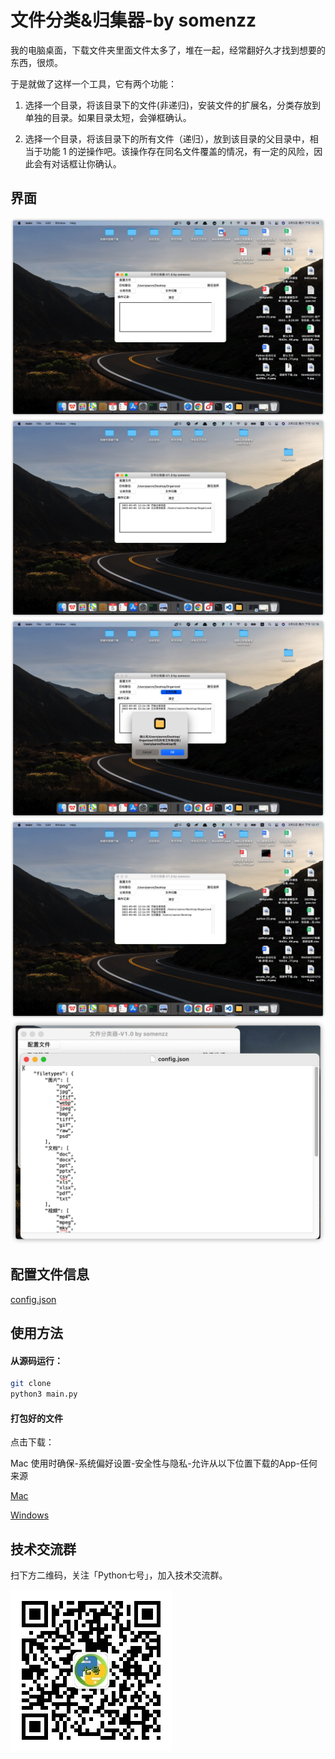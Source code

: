 # 文件分类&归集器-by somenzz

我的电脑桌面，下载文件夹里面文件太多了，堆在一起，经常翻好久才找到想要的东西，很烦。

于是就做了这样一个工具，它有两个功能：

1. 选择一个目录，将该目录下的文件(非递归)，安装文件的扩展名，分类存放到单独的目录。如果目录太短，会弹框确认。

2. 选择一个目录，将该目录下的所有文件（递归），放到该目录的父目录中，相当于功能 1 的逆操作吧。该操作存在同名文件覆盖的情况，有一定的风险，因此会有对话框让你确认。

## 界面

![分类存放前](./pic/1.jpg)
![分类存放后](./pic/2.jpg)
![文件归集前](./pic/3.jpg)
![文件归集后](./pic/4.jpg)
![配置文件](./pic/5.jpg)

## 配置文件信息

[config.json](./config.json)

## 使用方法

#### 从源码运行：

```sh
git clone 
python3 main.py
```

#### 打包好的文件

点击下载：

Mac 使用时确保-系统偏好设置-安全性与隐私-允许从以下位置下载的App-任何来源

[Mac](https://github.com/somenzz/folder_organize/releases/download/v1.0/V1.0.app.zip)


[Windows](https://github.com/somenzz/folder_organize/releases/download/v1.0/V1.0.exe)


## 技术交流群

扫下方二维码，关注「Python七号」，加入技术交流群。

![公众号](./pic/8cm.jpeg)